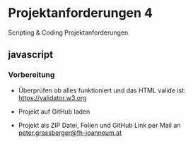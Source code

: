 Projektanforderungen 4
======================

Scripting & Coding Projektanforderungen.


javascript
----------

### Vorbereitung

 - Überprüfen ob alles funktioniert und das HTML valide ist: https://validator.w3.org
   
   
 - Projekt auf GitHub laden
 - Projekt als ZIP Datei, Folien und GitHub Link per Mail an peter.grassberger@fh-joanneum.at
